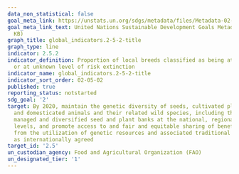 ```yaml
---
data_non_statistical: false
goal_meta_link: https://unstats.un.org/sdgs/metadata/files/Metadata-02-05-02.pdf
goal_meta_link_text: United Nations Sustainable Development Goals Metadata (PDF 220
  KB)
graph_title: global_indicators.2-5-2-title
graph_type: line
indicator: 2.5.2
indicator_definition: Proportion of local breeds classified as being at risk, not-at-risk
  or at unknown level of risk extinction
indicator_name: global_indicators.2-5-2-title
indicator_sort_order: 02-05-02
published: true
reporting_status: notstarted
sdg_goal: '2'
target: By 2020, maintain the genetic diversity of seeds, cultivated plants and farmed
  and domesticated animals and their related wild species, including through soundly
  managed and diversified seed and plant banks at the national, regional and international
  levels, and promote access to and fair and equitable sharing of benefits arising
  from the utilization of genetic resources and associated traditional knowledge,
  as internationally agreed
target_id: '2.5'
un_custodian_agency: Food and Agricultural Organization (FAO)
un_designated_tier: '1'
---
```

